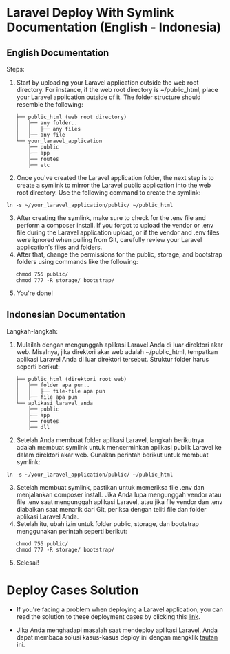 # Laravel Deploy With Symlink Documentation (English - Indonesia)

## English Documentation
Steps:
1. Start by uploading your Laravel application outside the web root directory. For instance, if the web root directory is ~/public_html, place your Laravel application outside of it. The folder structure should resemble the following:

```
   ├── public_html (web root directory)
   │   ├── any folder..
   │   │   ├── any files
   │   ├── any file
   └── your_laravel_application
       ├── public
       ├── app
       ├── routes
       ├── etc
```

2. Once you've created the Laravel application folder, the next step is to create a symlink to mirror the Laravel public application into the web root directory. Use the following command to create the symlink:

```
ln -s ~/your_laravel_application/public/ ~/public_html
```

3. After creating the symlink, make sure to check for the .env file and perform a composer install. If you forgot to upload the vendor or .env file during the Laravel application upload, or if the vendor and .env files were ignored when pulling from Git, carefully review your Laravel application's files and folders.
4. After that, change the permissions for the public, storage, and bootstrap folders using commands like the following:

```
   chmod 755 public/
   chmod 777 -R storage/ bootstrap/
```

5. You're done!

## Indonesian Documentation

Langkah-langkah:
1. Mulailah dengan mengunggah aplikasi Laravel Anda di luar direktori akar web. Misalnya, jika direktori akar web adalah ~/public_html, tempatkan aplikasi Laravel Anda di luar direktori tersebut. Struktur folder harus seperti berikut:
```
   ├── public_html (direktori root web)
   │   ├── folder apa pun..
   │   │   ├── file-file apa pun
   │   ├── file apa pun
   └── aplikasi_laravel_anda
       ├── public
       ├── app
       ├── routes
       ├── dll
```
2. Setelah Anda membuat folder aplikasi Laravel, langkah berikutnya adalah membuat symlink untuk mencerminkan aplikasi publik Laravel ke dalam direktori akar web. Gunakan perintah berikut untuk membuat symlink:

```
ln -s ~/your_laravel_application/public/ ~/public_html
```

3. Setelah membuat symlink, pastikan untuk memeriksa file .env dan menjalankan composer install. Jika Anda lupa mengunggah vendor atau file .env saat mengunggah aplikasi Laravel, atau jika file vendor dan .env diabaikan saat menarik dari Git, periksa dengan teliti file dan folder aplikasi Laravel Anda.
4. Setelah itu, ubah izin untuk folder public, storage, dan bootstrap menggunakan perintah seperti berikut:

```
   chmod 755 public/
   chmod 777 -R storage/ bootstrap/
```

5. Selesai!

# Deploy Cases Solution
- If you're facing a problem when deploying a Laravel application, you can read the solution to these deployment cases by clicking this [link](https://github.com/RNando1337/Laravel-Deploy-Symlink/blob/cb9ae20f3025befe12b694e3927dba1025e25c51/Deploy%20Cases.md).

- Jika Anda menghadapi masalah saat mendeploy aplikasi Laravel, Anda dapat membaca solusi kasus-kasus deploy ini dengan mengklik [tautan](https://github.com/RNando1337/Laravel-Deploy-Symlink/blob/cb9ae20f3025befe12b694e3927dba1025e25c51/Deploy%20Cases.md) ini.
